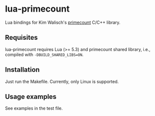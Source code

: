 # lua-primecount
Lua bindings for Kim Walisch's [primecount](https://github.com/kimwalisch/primecount) C/C++ library.
## Requisites
lua-primecount requires Lua (>= 5.3) and primecount shared library, i.e., compiled with `-DBUILD_SHARED_LIBS=ON`. 
## Installation
Just run the Makefile. Currently, only Linux is supported.
## Usage examples
See examples in the test file.
